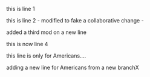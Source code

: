 this is line 1

this is line 2 - modified to fake a collaborative change - 

added a third mod on a new line

this is now line 4

this line is only for Americans....

adding a new line for Americans from a new branchX